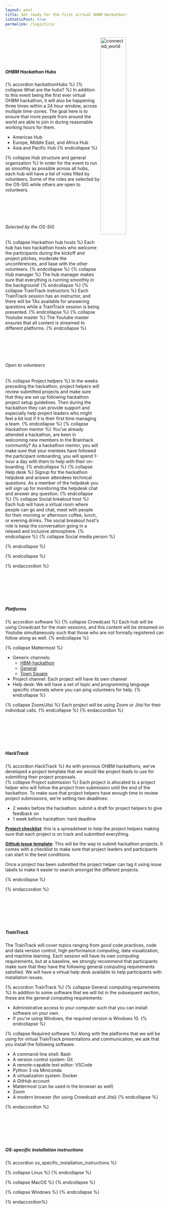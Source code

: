 ```yaml
---
layout: post
title: Get ready for the first virtual OHBM Hackathon!
isStaticPost: true
permalink: /logistics/
---
```


<div>

<img align="right" src="../img/undraw_connected_world_wuay.svg" alt="connected_world" width="40%">


<h5 style="padding-top: 100px">OHBM Hackathon Hubs</h5>

{% accordion hackathonHubs %}
{% collapse What are the hubs? %}
In addition to this event being the first ever virtual OHBM hackathon, it will also be happening three times within a 24 hour window, across multiple time-zones. The goal here is to ensure that more people from around the world are able to join in during reasonable working hours for them.
* Americas Hub
* Europe, Middle East, and Africa Hub
* Asia and Pacific Hub
{% endcollapse %}

{% collapse Hub structure and general organization %}
In order for the event to run as smoothly as possible across all hubs, each hub will have a list of roles filled by volunteers.
Some of the roles are selected by the OS-SIG while others are open to volunteers.

<h6 style="padding-top: 80px">Selected by the OS-SIG</h6>

{% collapse Hackathon hub hosts %}
Each hub has two hackathon hosts who welcome the participants during the kickoff and project pitches, moderate the unconferences, and liase with the other volunteers.
{% endcollapse %}
{% collapse Hub manager %}
The hub manager makes sure that everything is running smoothly in the background!
{% endcollapse %}
{% collapse TrainTrack instructors %}
Each TrainTrack session has an instructor, and there will be TAs available for answering questions while a TrainTrack session is being presented.
{% endcollapse %}
{% collapse Youtube master %}
The Youtube master ensures that all content is streamed to different platforms.
{% endcollapse %}

<h6 style="padding-top: 80px">Open to volunteers</h6>

{% collapse Project helpers %}
In the weeks preceding the hackathon, project helpers will review submitted projects and make sure that they are set up following hackathon project setup guidelines. Then during the hackathon they can provide support and especially help project leaders who might feel a bit lost if it is their first time managing a team.
{% endcollapse %}
{% collapse Hackathon mentor %}
You’ve already attended a hackathon, are keen in welcoming new members in the Brainhack community? As a hackathon mentor, you will make sure that your mentees have followed the participant onboarding, you will spend 1-hour a day with them to help with their on-boarding.
{% endcollapse %}
{% collapse Help desk %}
Signup for the hackathon helpdesk and answer attendees technical questions. As a member of the helpdesk you will sign up for monitoring the helpdesk chat and answer any question.
{% endcollapse %}
{% collapse Social breakout host %}
Each hub will have a virtual room where people can go and chat, meet with people for their morning or afternoon coffee, lunch, or evening drinks. The social breakout host's role is keep the conversation going in a relaxed and inclusive atmosphere.
{% endcollapse %}
{% collapse Social media person %}

{% endcollapse %}

{% endcollapse %}

{% endaccordion %}


<h5 style="padding-top: 100px">Platforms</h5>

{% accordion software %}
{% collapse Crowdcast %}
Each hub will be using Crowdcast for the main sessions, and this content will be streamed on Youtube simultaneously such that those who are not formally registered can follow along as well.
{% endcollapse %}

{% collapse Mattermost %}
* Generic channels:
  * [HBM-hackathon](https://mattermost.brainhack.org/brainhack/channels/hbm-hackathon)
  * [General](https://mattermost.brainhack.org/brainhack/channels/general)
  * [Town Square](https://mattermost.brainhack.org/brainhack/channels/town-square)
* Project channel: Each project will have its own channel
* Help desk: We will have a set of topic and programming language specific channels where you can ping volunteers for help.
{% endcollapse %}

{% collapse Zoom/Jitsi %}
Each project will be using Zoom or Jitsi for their individual calls.
{% endcollapse %}
{% endaccordion %}


<h5 style="padding-top: 100px">HackTrack</h5>

{% accordion HackTrack %}
As with previous OHBM hackathons, we've developed a project template that we would like project leads to use for submitting
their project proposals.  
{% collapse Project submission %}
Each project is allocated to a project helper who will follow the project from submission until the end of the hackathon.
To make sure that project helpers have enough time to review project submissions, we're setting two deadlines:
- 2 weeks before the hackathon: submit a draft for project helpers to give feedback on
- 1 week before hackathon: hard deadline

[**Project checklist**](https://docs.google.com/spreadsheets/d/1SY-Hnhc-bPX0RA47icVukUVVJ-BrX9ykPFQUBY-U1go/edit?usp=sharing): this is a spreadsheet to help the project helpers making sure that each project is on track and submitted everything.


[**Github issue template**](https://github.com/ohbm/hackathon2020/blob/master/.github/ISSUE_TEMPLATE/hackathon-project-template.md): This will be the way to submit hackathon projects. It comes with a checklist to make sure that project leaders and participants can start in the best conditions.

Once a project has been submitted the project helper can tag it using issue labels to make it easier to search amongst the different projects.

{% endcollapse %}

{% endaccordion %}


<h5 style="padding-top: 100px">TrainTrack</h5>

The TrainTrack will cover topics ranging from good code practices, code and data version control, high performance computing,
data visualization, and machine learning. Each session will have its own computing requirements, but at a baseline,
we strongly recommend that participants make sure that they have the following general computing requirements satisfied.
We will have a virtual help desk available to help participants with installation issues.

{% accordion TrainTrack %}
{% collapse General computing requirements %}
In addition to some software that we will list in the subsequent section, these are the general computing requirements:
- Administrative access to your computer such that you can install software on your own.
- If you're using Windows, the required version is Windows 10.
{% endcollapse %}

{% collapse Required software %}
Along with the platforms that we will be using for virtual TrainTrack presentations and communication, we ask that you
install the following software.

* A command-line shell: Bash
* A version control system: Git
* A remote-capable text editor: VSCode
* Python 3 via Miniconda
* A virtualization system: Docker
* A GitHub account
* Mattermost (can be used in the browser as well)
* Zoom
* A modern browser (for using Crowdcast and Jitsi)
{% endcollapse %}


{% endaccordion %}

<h5 style="padding-top: 100px">OS-specific installation instructions</h5>

{% accordion os_specific_installation_instructions %}

{% collapse Linux %}
{% endcollapse %}

{% collapse MacOS %}
{% endcollapse %}

{% collapse Windows %}
{% endcollapse %}

{% endaccordion%}

</div>

